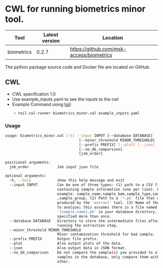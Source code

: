 # CWL for running biometrics minor tool.

| Tool | Latest version | Location |
|--- |--- |--- |
| biometrics   | 0.2.7   |  <https://github.com/msk-access/biometrics> |

The python package source code and Docker file are located on GitHub.

## CWL

- CWL specification 1.0
- Use example_inputs.yaml to see the inputs to the cwl
- Example Command using [toil](https://toil.readthedocs.io):

```bash
    > toil-cwl-runner biometrics_minor.cwl example_inputs.yaml
```

### Usage

```bash
usage: biometrics_minor.cwl [-h] --input INPUT [--database DATABASE]
                                  [--minor_threshold MINOR_THRESHOLD]
                                  [--prefix PREFIX] [--plot] [--json]
                                  [--no_db_comparison]
                                  [job_order]

positional arguments:
  job_order             Job input json file

optional arguments:
  -h, --help            show this help message and exit
  --input INPUT         Can be one of three types: (1) path to a CSV file
                        containing sample information (one per line). For
                        example: sample_name,sample_bam,sample_type,sample_sex
                        ,sample_group. (2) Path to a '*.pk' file that was
                        produced by the 'extract' tool. (3) Name of the sample
                        to analyze; this assumes there is a file named
                        '{sample_name}.pk' in your database directory. Can be
                        specified more than once.
  --database DATABASE   Directory to store the intermediate files after
                        running the extraction step.
  --minor_threshold MINOR_THRESHOLD
                        Minor contamination threshold for bad sample.
  --prefix PREFIX       Output file prefix.
  --plot                Also output plots of the data.
  --json                Also output data in JSON format.
  --no_db_comparison    Do not compare the sample(s) you provided to all
                        samples in the database, only compare them with each
                        other.
```
